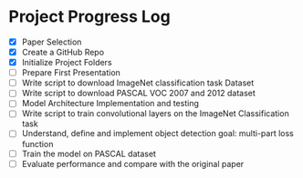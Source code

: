 # Project Progress Log

- [x] Paper Selection
- [x] Create a GitHub Repo
- [x] Initialize Project Folders
- [ ] Prepare First Presentation
- [ ] Write script to download ImageNet classification task Dataset
- [ ] Write script to download PASCAL VOC 2007 and 2012 dataset
- [ ] Model Architecture Implementation and testing
- [ ] Write script to train convolutional layers on the ImageNet Classification task
- [ ] Understand, define and implement object detection goal: multi-part loss function
- [ ] Train the model on PASCAL dataset
- [ ] Evaluate performance and compare with the original paper
